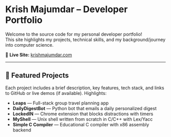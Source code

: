 # Krish Majumdar – Developer Portfolio

Welcome to the source code for my personal developer portfolio!  
This site highlights my projects, technical skills, and my background/journey into computer science.

🔗 **Live Site:** [krishmajumdar.com](https://www.krishmajumdar.com)

---

## 🚀 Featured Projects

Each project includes a brief description, key features, tech stack, and links to GitHub or live demos (if available). Highlights:

- **Leaps** — Full-stack group travel planning app
- **DailyDigestBot** — Python bot that emails a daily personalized digest
- **LockedIN** — Chrome extension that blocks distractions with timers
- **MyShell** — Unix shell written from scratch in C/C++ with Lex/Yacc
- **Simple C Compiler** — Educational C compiler with x86 assembly backend
